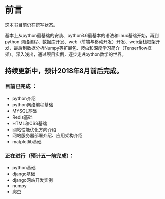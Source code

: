 # 前言

这本书目前仍在撰写状态。



基本上从python最基础的安装、python3.6最基本的语法和linux基础开始，再到python 网络编程、数据库开发、web（前端与移动开发）开发、web全栈框架开发，最后到数据分析Numpy等扩展包、爬虫和深度学习简介（Tenserflow框架）。深入浅出，通过项目实例，逐步走进python数学的世界。





## 持续更新中，预计2018年8月前后完成。



### 目前已完成 ：

- python介绍
- python网络编程基础
- MYSQL基础
- Redis基础
- HTML和CSS基础
- 网站性能优化方向介绍
- 网站服务器部署介绍、应用架构介绍
- matplotlib基础

### 正在进行（预计五一前完成）：

- python基础
- django基础
- django网站开发实例
- numpy
- 爬虫